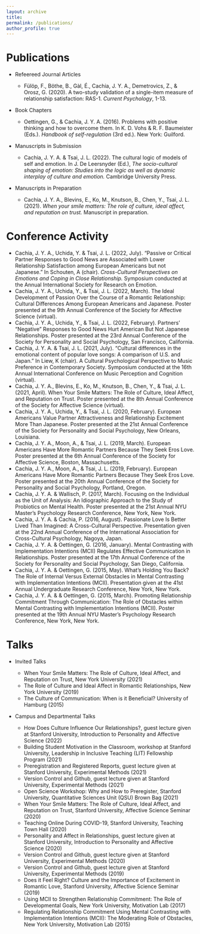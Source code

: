 ```yaml
---
layout: archive
title: 
permalink: /publications/
author_profile: true
---
```


Publications
======
* Refeereed Journal Articles
	* Fülöp, F., Böthe, B., Gàl, É., Cachia, J. Y. A., Demetrovics, Z., & Orosz, G. (2020). A two-study validation of a single-item measure of relationship satisfaction: RAS-1. *Current Psychology*, 1-13. 

* Book Chapters
	* Oettingen, G., & Cachia, J. Y. A. (2016). Problems with positive thinking and how to overcome them. In K. D. Vohs & R. F. Baumeister (Eds.). *Handbook of self-regulation* (3rd ed.). New York: Guilford. 

* Manuscripts in Submission
	* Cachia, J. Y. A. & Tsai, J. L. (2022). The cultural logic of models of self and emotion. In J. De Leersnyder (Ed.), *The socio-cultural shaping of emotion: Studies into the logic as well as dynamic interplay of culture and emotion.* Cambridge University Press. 
	
* Manuscripts in Preparation
	* Cachia, J. Y. A., Blevins, E., Ko, M., Knutson, B., Chen, Y., Tsai, J. L. (2021). *When your smile matters: The role of culture, ideal affect, and reputation on trust.* Manuscript in preparation.

Conference Activity
======
* Cachia, J. Y. A., Uchida, Y. & Tsai, J. L. (2022, July). “Passive or Critical Partner Responses to Good News are Associated with Lower Relationship Satisfaction among European Americans but not Japanese.” In Schouten, A (chair). *Cross-Cultural Perspectives on Emotions and Coping in Close Relationship.* Symposium conducted at the Annual International Society for Research on Emotion.
* Cachia, J. Y. A., Uchida, Y., & Tsai, J. L. (2022, March). The Ideal Development of Passion Over the Course of a Romantic Relationship: Cultural Differences Among European Americans and Japanese. Poster presented at the 9th Annual Conference of the Society for Affective Science (virtual).
* Cachia, J. Y. A., Uchida, Y., & Tsai, J. L. (2022, February). Partners’ “Negative” Responses to Good News Hurt American But Not Japanese Relationships. Poster presented at the 23rd Annual Conference of the Society for Personality and Social Psychology, San Francisco, California.
* Cachia, J. Y. A. & Tsai, J. L. (2021, July). “Cultural differences in the emotional content of popular love songs: A comparison of U.S. and Japan.” In Liew, K (chair). A Cultural Psychological Perspective to Music Preference in Contemporary Society. Symposium conducted at the 16th Annual International Conference on Music Perception and Cognition (virtual).
* Cachia, J. Y. A., Blevins, E., Ko, M., Knutson, B., Chen, Y., & Tsai, J. L. (2021, April). When Your Smile Matters: The Role of Culture, Ideal Affect, and Reputation on Trust. Poster presented at the 8th Annual Conference of the Society for Affective Science (virtual).
* Cachia, J. Y. A., Uchida, Y., & Tsai, J. L. (2020, February). European Americans Value Partner Attractiveness and Relationship Excitement More Than Japanese. Poster presented at the 21st Annual Conference of the Society for Personality and Social Psychology, New Orleans, Louisiana.
* Cachia, J. Y. A., Moon, A., & Tsai, J. L. (2019, March). European Americans Have More Romantic Partners Because They Seek Eros Love. Poster presented at the 6th Annual Conference of the Society for Affective Science, Boston, Massachusetts.
* Cachia, J. Y. A., Moon, A., & Tsai, J. L. (2019, February). European Americans Have More Romantic Partners Because They Seek Eros Love. Poster presented at the 20th Annual Conference of the Society for Personality and Social Psychology, Portland, Oregon.
* Cachia, J. Y. A. & Wallisch, P. (2017, March). Focusing on the Individual as the Unit of Analysis: An Idiographic Approach to the Study of Probiotics on Mental Health. Poster presented at the 21st Annual NYU Master’s Psychology Research Conference, New York, New York.
* Cachia, J. Y. A. & Cachia, P. (2016, August). Passionate Love Is Better Lived Than Imagined: A Cross-Cultural Perspective. Presentation given at the 22nd Annual Conference of the International Association for Cross-Cultural Psychology, Nagoya, Japan. 
* Cachia, J. Y. A. & Oettingen, G. (2016, January). Mental Contrasting with Implementation Intentions (MCII) Regulates Effective Communication in Relationships. Poster presented at the 17th Annual Conference of the Society for Personality and Social Psychology, San Diego, California. 
* Cachia, J. Y. A. & Oettingen, G. (2015, May). What’s Holding You Back? The Role of Internal Versus External Obstacles in Mental Contrasting with Implementation Intentions (MCII). Presentation given at the 41st Annual Undergraduate Research Conference, New York, New York.
* Cachia, J. Y. A. & & Oettingen, G. (2015, March). Promoting Relationship Commitment Through Communication: The Role of Obstacles within Mental Contrasting with Implementation Intentions (MCII). Poster presented at the 19th Annual NYU Master’s Psychology Research Conference, New York, New York. 

Talks
======
* Invited Talks
	* When Your Smile Matters: The Role of Culture, Ideal Affect, and Reputation on Trust, New York University (2021)
	* The Role of Culture and Ideal Affect in Romantic Relationships, New York University (2019)
	* The Culture of Communication: When is it Beneficial? University of Hamburg (2015)

* Campus and Departmental Talks
	* How Does Culture Influence Our Relationships?, guest lecture given at Stanford University, Introduction to Personality and Affective Science (2022)
	* Building Student Motivation in the Classroom, workshop at Stanford University, Leadership in Inclusive Teaching (LIT) Fellowship Program (2021)
	* Preregistration and Registered Reports, guest lecture given at Stanford University, Experimental Methods (2021)
	* Version Control and Github, guest lecture given at Stanford University, Experimental Methods (2021)
	* Open Science Workshop: Why and How to Preregister, Stanford University, Quantitative Sciences Unit (QSU) Brown Bag (2021)
	* When Your Smile Matters: The Role of Culture, Ideal Affect, and Reputation on Trust, Stanford University, Affective Science Seminar (2020)
	* Teaching Online During COVID-19, Stanford University, Teaching Town Hall (2020)
	* Personality and Affect in Relationships, guest lecture given at Stanford University, Introduction to Personality and Affective Science (2020)
	* Version Control and Github, guest lecture given at Stanford University, Experimental Methods (2020)
	* Version Control and Github, guest lecture given at Stanford University, Experimental Methods (2019)
	* Does it Feel Right? Culture and the Importance of Excitement in Romantic Love, Stanford University, Affective Science Seminar (2019)
	* Using MCII to Strengthen Relationship Commitment: The Role of Developmental Goals, New York University, Motivation Lab (2017)
	* Regulating Relationship Commitment Using Mental Contrasting with Implementation Intentions (MCII): The Moderating Role of Obstacles, New York University, Motivation Lab (2015)
